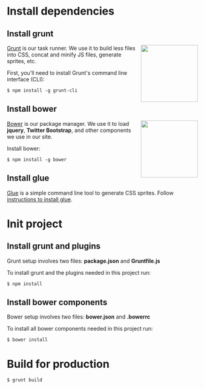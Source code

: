 # Install dependencies

## Install grunt

<img align="right" height="150" src="http://gruntjs.com/img/grunt-logo.png">

[Grunt](http://gruntjs.com/getting-started) is our task runner. We use it to build less files into CSS, concat and minify JS files, generate sprites, etc.

First, you'll need to install Grunt's command line interface (CLI):

`$ npm install -g grunt-cli`

## Install bower

<img align="right" height="150" src="http://bower.io/img/bower-logo.png">

[Bower](http://bower.io/) is our package manager. We use it to load **jquery**, **Twitter Bootstrap**, and other components we use in our site.

Install bower:

`$ npm install -g bower`

## Install glue

[Glue](https://github.com/jorgebastida/glue) is a simple command line tool to generate CSS sprites. Follow [instructions to install glue](http://glue.readthedocs.org/en/latest/installation.html).

# Init project

## Install grunt and plugins

Grunt setup involves two files: **package.json** and **Gruntfile.js**

To install grunt and the plugins needed in this project run:

`$ npm install`

## Install bower components

Bower setup involves two files: **bower.json** and **.bowerrc**

To install all bower components needed in this project run:

`$ bower install`

# Build for production

`$ grunt build`
